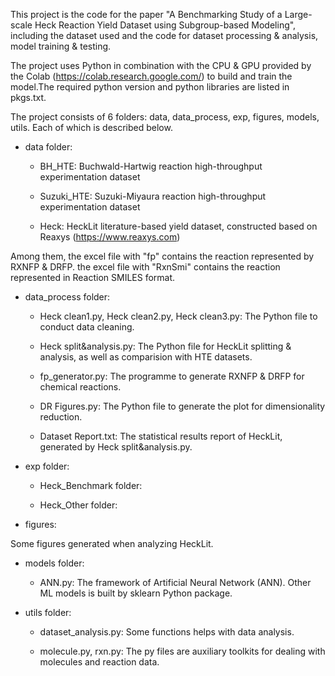 This project is the code for the paper "A Benchmarking Study of a Large-scale Heck Reaction Yield Dataset using Subgroup-based Modeling", including the dataset used and the code for dataset processing & analysis, model training & testing.

The project uses Python in combination with the CPU & GPU provided by the Colab (https://colab.research.google.com/) to build and train the model.The required python version and python libraries are listed in pkgs.txt.

The project consists of 6 folders: data, data_process, exp, figures, models, utils. Each of which is described below.

* data folder:

  * BH_HTE: Buchwald-Hartwig reaction high-throughput experimentation dataset

  * Suzuki_HTE: Suzuki-Miyaura reaction high-throughput  experimentation dataset

  * Heck: HeckLit literature-based yield dataset, constructed based on Reaxys (https://www.reaxys.com)

Among them, the excel file with "fp" contains the reaction represented by RXNFP & DRFP. the excel file with "RxnSmi" contains the reaction represented in Reaction SMILES format.

* data_process folder:

  * Heck clean1.py, Heck clean2.py, Heck clean3.py: The Python file to conduct data cleaning.

  * Heck split&analysis.py: The Python file for HeckLit splitting & analysis, as well as comparision with HTE datasets.

  * fp_generator.py: The programme to generate RXNFP & DRFP for chemical reactions.

  * DR Figures.py: The Python file to generate the plot for dimensionality reduction. 
  
  * Dataset Report.txt: The statistical results report of HeckLit, generated by Heck split&analysis.py.

* exp folder:

  * Heck_Benchmark folder: 
  
  * Heck_Other folder: 

* figures: 

Some figures generated when analyzing HeckLit.


* models folder:

  * ANN.py: The framework of Artificial Neural Network (ANN). Other ML models is built by sklearn Python package.


* utils folder: 

  * dataset_analysis.py: Some functions helps with data analysis. 

  * molecule.py, rxn.py: The py files are auxiliary toolkits for dealing with molecules and reaction data.


